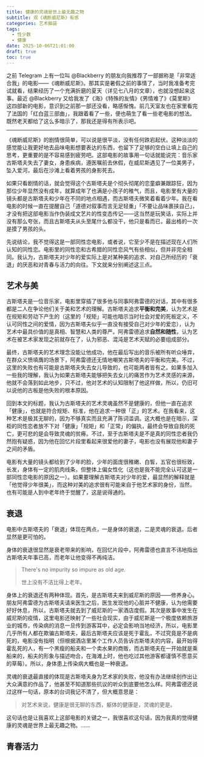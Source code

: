 ```yaml
---
title: 健康的灵魂是世上最无趣之物
subtitle: 观《魂断威尼斯》有感
categories: 艺术脑袋
tags:
  - 性少数
  - 健康
date: 2025-10-06T21:01:00
draft: true
toc: true
---
```


之前 Telegram 上有一位叫 @Blackberry 的朋友向我推荐了一部据称是「非常适合我」的电影——《魂断威尼斯》。那其实是暑假之前的事情了，当时我准备考完试就看，结果经历了一个充满折磨的夏天（详见七八月的文章），也就没想起来这事。最近 @Blackberry 又给我发了《海》《特殊的友情》《男情难了》《莫里斯》这四部新的电影，意识到之前那一部还没看，略感惭愧。前几天室友也在家里看完了法国的「红白蓝三部曲」，我跟着看了一些，便也萌生了看一些老电影的想法。既然老天都给了这么多暗示了，那我还是得有所表示吧。<!--more-->

---

《魂断威尼斯》的剧情很简单，可以说是很平淡，没有任何跌宕起伏。这种淡淡的感觉能让我更好地去品味电影想要表达的东西，也留下了足够的空白让填上自己的思考，更重要的是不容易感到疲劳吧。这部电影的故事用一句话就能说完：音乐家古斯塔夫失去了妻女，身患疾病，遵医嘱前去休假，在威尼斯遇见了一位美男子，坠入爱河，最后在沙滩上看着男孩的身影死去。

如果只看剧情的话，就会觉得这个古斯塔夫是个彻头彻尾的恋童癖兼跟踪狂，因为那位少年显然没有成年，就算成年了也满是小孩子的稚气，而且，电影里有大量的镜头都是古斯塔夫和少年在不同的地点相遇，而古斯塔夫微笑着看着少年。我在看电影的时候一直在提醒自己「道德对叙事而言无足轻重」「不要让品味裹挟自己」，才没有把这部电影当作伪装成文艺片的性变态传记——这当然是玩笑话，实际上并没有那么夸张，而且古斯塔夫从头至尾什么都没干，他只是看而已，最出格的一次是摸了男孩的头。

先说结论，我不觉得这是一部同性恋电影，或者说，它至少不是在描述现在人们所认知的同性恋。电影里的同性恋和古希腊的同性恋风气有些相似，但并非完全相同。我认为，古斯塔夫对少年的爱实际上是对某种美的追求、对自己所经历的「衰退」的厌恶和对青春与活力的向往。下文就来分别阐述这三点。

## 艺术与美

古斯塔夫是一位音乐家，电影里穿插了很多他与同事阿弗雷德的对话，其中有很多都是二人在争论他们关于美和艺术的理解。古斯塔夫追求**平衡和完美**，认为艺术是在规矩和劳动下产生的（这里的「规矩」可能也暗示当时社会对爱的死板定义，不认可同性之间的爱情，因为古斯塔夫似乎一直没有接受自己对少年的爱恋），认为艺术中最具价值的是真相、智慧和人类的尊严。阿弗雷德追求**自然和随性**，认为艺术在被艺术家发现之前就存在了，认为邪恶、混沌是艺术天赋的必要组成部分。

最终，古斯塔夫的艺术理念没能让他成功，他在最后写出的音乐被所有听众唾弃，在群众义愤填膺的场景下，阿弗雷德还无情地嘲笑古斯塔夫的平衡和完美。不过，这里的失败也有可能是古斯塔夫失去女儿导致的，也可能两者皆有之。如果多加入一些我的理解，我认为如果古斯塔夫能够把失去女儿的痛苦作为艺术灵感的来源，他就不会落到如此地步，只不过，他对艺术的认知限制了他这样做，所以，仍旧可以说他的古板是他失败的根本原因。

回到本文的标题，我认为古斯塔夫的艺术灵魂虽然不是健康的，但他一直在追求「健康」，也就是符合规矩、标准，他在追求一种很「正」的艺术。在我看来，这种艺术是极其无聊的，因为不够真实而且充满了陈词滥调。这大概也是在暗示，深柜的同性恋者放不下对「健康」「规矩」和「正常」的偏执，最终会导致自我的死亡，更可悲的是会导致灵魂的贫瘠。不过，至于古斯塔夫是不是真的同性恋者我仍然抱有疑惑，因为他在回忆片段里看起来很爱他的妻子，电影也没有展现他和妻子之间的矛盾。

电影有大量的镜头都给到了少年的脸，少年的面庞很稚嫩、白皙，五官也很标致，长发，身体有一定的肌肉线条，但整体上偏女性化（这也是我不能完全认可这是一部同性恋电影的原因之一）。如果要理解古斯塔夫对少年的爱，最显然的解释就是「他觉得少年很美」，而这种对美的追求很有可能来自于他艺术家的身份，当然，也有可能是人到中老年终于觉醒了，这是说得通的。

## 衰退

电影中古斯塔夫的「衰退」体现在两点，一是身体的衰退，二是灵魂的衰退。后者显然是更可怕的。

身体的衰退很显然是衰老带来的影响，在回忆片段中，阿弗雷德也直言不讳地指出古斯塔夫年事已高，而老年让他变得不再纯洁。

> There's no impurity so impure as old age.
> 
> 世上没有不洁比得上老年。

身体上的衰退还有两种体现。首先，是古斯塔夫来到威尼斯的原因——修养身心。朋友阿弗雷德为古斯塔夫请来医生之后，医生发现他的心脏并不健康，认为他需要好好休息，所以，古斯塔夫就去到了威尼斯的一家酒店度假。其次是故事中发生在威尼斯的疫情，这里电影还映射了一些社会现实，由于威尼斯是一个极度依赖旅游业的城市，传染病的消息一旦传到游客耳中，必定会影响当地经济，所以，电影里几乎所有人都在欺骗古斯塔夫，最后古斯塔夫应该是死于霍乱，不过究竟是不是病死的，电影没有指明（但根据酒店里某个工作人员告诉古斯塔夫的内容，最开始得霍乱死的人，有一个黑瘦的船夫和一个卖水果的商贩，而古斯塔夫在一开始就是乘船来的，船夫的形象与描述吻合，在海滩上时，他也吃过其他游客都谨慎不愿意买的草莓）。所以，身体患上传染病大概也是一种衰退。

灵魂的衰退最直接的体现是古斯塔夫身为艺术家的失败，他没有办法继续创作出让大众满意的作品了，他甚至不知道那些抗议的听众到底要他怎么样。阿弗雷德还说过这样一句话，原本的台词我记不清了，但大概意思是：

> 对艺术来说，健康是很无聊的东西，躯体的健康是，灵魂的更是。

这句话也是让我喜欢上这部电影的关键之一，我很喜欢这句话，因为我真的觉得健康的灵魂是世界上最无趣之物。……

## 青春活力
